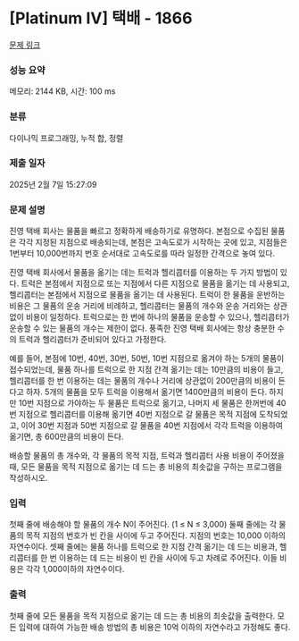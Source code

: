 # [Platinum IV] 택배 - 1866 

[문제 링크](https://www.acmicpc.net/problem/1866) 

### 성능 요약

메모리: 2144 KB, 시간: 100 ms

### 분류

다이나믹 프로그래밍, 누적 합, 정렬

### 제출 일자

2025년 2월 7일 15:27:09

### 문제 설명

<p>진영 택배 회사는 물품을 빠르고 정확하게 배송하기로 유명하다. 본점으로 수집된 물품은 각각 지정된 지점으로 배송되는데, 본점은 고속도로가 시작하는 곳에 있고, 지점들은 1번부터 10,000번까지 번호 순서대로 고속도로를 따라 일정한 간격으로 놓여 있다.</p>

<p>진영 택배 회사에서 물품을 옮기는 데는 트럭과 헬리콥터를 이용하는 두 가지 방법이 있다. 트럭은 본점에서 지점으로 또는 지점에서 다른 지점으로 물품을 옮기는 데 사용되고, 헬리콥터는 본점에서 지점으로 물품을 옮기는 데 사용된다. 트럭이 한 물품을 운반하는 비용은 그 물품의 운송 거리에 비례하고, 헬리콥터는 물품의 개수와 운송 거리와는 상관없이 비용이 일정하다. 트럭으로는 한 번에 하나의 물품을 운송할 수 있으나, 헬리콥터가 운송할 수 있는 물품의 개수는 제한이 없다. 풍족한 진영 택배 회사에는 항상 충분한 수의 트럭과 헬리콥터가 준비되어 있다고 가정한다.</p>

<p>예를 들어, 본점에 10번, 40번, 30번, 50번, 10번 지점으로 옮겨야 하는 5개의 물품이 접수되었는데, 물품 하나를 트럭으로 한 지점 간격 옮기는 데는 10만큼의 비용이 들고, 헬리콥터를 한 번 이용하는 데는 물품의 개수나 거리에 상관없이 200만큼의 비용이 든다고 하자. 5개의 물품을 모두 트럭을 이용해서 옮기면 1400만큼의 비용이 든다. 하지만 10번 지점으로 가야하는 두 물품은 트럭으로 옮기고, 나머지 세 물품은 한꺼번에 40번 지점으로 헬리콥터를 이용해 옮기면 40번 지점으로 갈 물품은 목적 지점에 도착되었고, 이어 30번 지점과 50번 지점으로 갈 물품을 40번 지점에서 각각 트럭을 이용하여 옮기면, 총 600만큼의 비용이 든다.</p>

<p>배송할 물품의 총 개수와, 각 물품의 목적 지점, 트럭과 헬리콥터 사용 비용이 주어졌을 때, 모든 물품을 목적 지점으로 옮기는 데 드는 총 비용의 최솟값을 구하는 프로그램을 작성하시오.</p>

### 입력 

 <p>첫째 줄에 배송해야 할 물품의 개수 N이 주어진다. (1 ≤ N ≤ 3,000) 둘째 줄에는 각 물품의 목적 지점의 번호가 빈 칸을 사이에 두고 주어진다. 지점의 번호는 10,000 이하의 자연수이다. 셋째 줄에는 물품 하나를 트럭으로 한 지점 간격 옮기는 데 드는 비용과, 헬리콥터를 한 번 이용하는 데 드는 비용이 빈 칸을 사이에 두고 차례로 주어진다. 이들 비용은 각각 1,000이하의 자연수이다.</p>

### 출력 

 <p>첫째 줄에 모든 물품을 목적 지점으로 옮기는 데 드는 총 비용의 최솟값을 출력한다. 모든 입력에 대하여 가능한 배송 방법의 총 비용은 10억 이하의 자연수라고 가정해도 좋다.</p>

